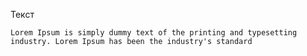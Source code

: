 Текст

`Lorem Ipsum is simply dummy text of the printing and typesetting industry. Lorem Ipsum has been the industry's standard`
